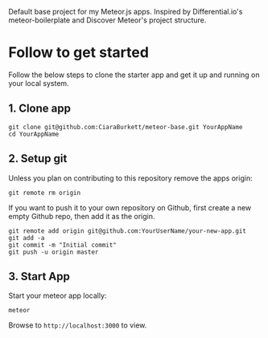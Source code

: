 Default base project for my Meteor.js apps. Inspired by Differential.io's meteor-boilerplate and Discover Meteor's project structure.

# Follow to get started
Follow the below steps to clone the starter app and get it up and running on your local system.

## 1. Clone app
```
git clone git@github.com:CiaraBurkett/meteor-base.git YourAppName
cd YourAppName
```

## 2. Setup git
Unless you plan on contributing to this repository remove the apps origin:
```
git remote rm origin
```
If you want to push it to your own repository on Github, first create a new empty Github repo, then add it as the origin.
```
git remote add origin git@github.com:YourUserName/your-new-app.git
git add -a
git commit -m "Initial commit"
git push -u origin master
```
## 3. Start App
Start your meteor app locally:
```
meteor
```
Browse to `http://localhost:3000` to view.
